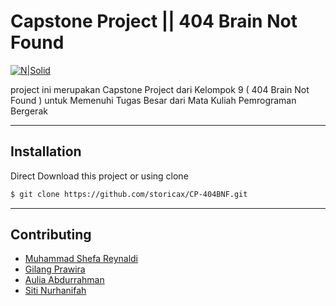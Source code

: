 # Capstone Project || 404 Brain Not Found

[![N|Solid](https://cdn5.vectorstock.com/i/thumbs/29/44/page-not-404-brain-error-vector-5972944.jpg)](https://github.com/storicax/CP-404BNF)

project ini merupakan Capstone Project dari Kelompok 9 ( 404 Brain Not Found ) untuk Memenuhi Tugas Besar dari Mata Kuliah Pemrograman Bergerak

-----
## Installation

Direct Download this project or using clone

```sh
$ git clone https://github.com/storicax/CP-404BNF.git
```
-----
## Contributing

* [Muhammad Shefa Reynaldi](https://github.com/shefareynaldi)
* [Gilang Prawira](mailto:Gilangprawira00@gmail.com)
* [Aulia Abdurrahman](https://github.com/storicax)
* [Siti Nurhanifah](https://github.com/SitiNurhanifah)
